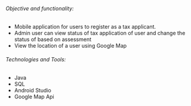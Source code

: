 ###### Objective and functionality: 
* Mobile application for users to register as a tax applicant.
* Admin user can view status of tax application of user and change the status of based on assessment
* View the location of a user using Google Map

###### Technologies and Tools:
* Java
* SQL
* Android Studio
* Google Map Api
